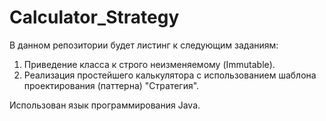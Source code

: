 # Calculator_Strategy
В данном репозитории будет листинг к следующим заданиям:
1) Приведение класса к строго неизменяемому (Immutable).
2) Реализация простейшего калькулятора с использованием шаблона проектирования (паттерна) "Стратегия".

Использован язык программирования Java.
